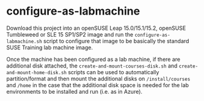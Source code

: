 # configure-as-labmachine

Download this project into an openSUSE Leap 15.0/15.1/15.2, openSUSE Tumbleweed or SLE 15 SP1/SP2 image and run the `configure-as-labmachine.sh` script to configure that image to be basically the standard SUSE Training lab machine image.

Once the machine has been configured as a lab machine, if there are additional disk attached, the `create-and-mount-courses-disk.sh` and `create-and-mount-home-disk.sh` scripts can be used to automatically partition/format and then mount the additional disks on `/install/courses` and `/home` in the case that the additional disk space is needed for the lab environments to be installed and run (i.e. as in Azure).
